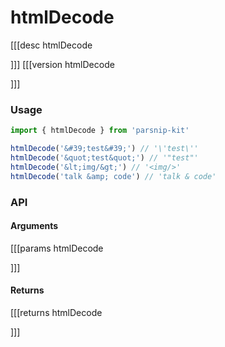 # htmlDecode
[[[desc htmlDecode

]]]
[[[version htmlDecode
  
]]]
### Usage

```ts
import { htmlDecode } from 'parsnip-kit'

htmlDecode('&#39;test&#39;') // '\'test\''
htmlDecode('&quot;test&quot;') // '"test"'
htmlDecode('&lt;img/&gt;') // '<img/>'
htmlDecode('talk &amp; code') // 'talk & code'
```


### API

#### Arguments
[[[params htmlDecode

]]]
#### Returns
[[[returns htmlDecode

]]]